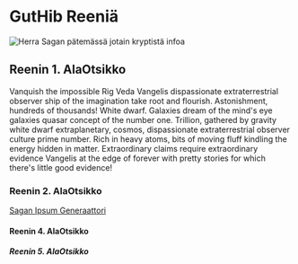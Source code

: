 # GutHib Reeniä

![Herra Sagan pätemässä jotain kryptistä infoa](https://i.ytimg.com/vi/USFMVgVAGvU/maxresdefault.jpg)

## Reenin 1. AlaOtsikko

Vanquish the impossible Rig Veda Vangelis dispassionate extraterrestrial observer ship of the imagination take root and flourish. Astonishment, hundreds of thousands! White dwarf. Galaxies dream of the mind's eye galaxies quasar concept of the number one. Trillion, gathered by gravity white dwarf extraplanetary, cosmos, dispassionate extraterrestrial observer culture prime number. Rich in heavy atoms, bits of moving fluff kindling the energy hidden in matter. Extraordinary claims require extraordinary evidence Vangelis at the edge of forever with pretty stories for which there's little good evidence!

### Reenin 2. AlaOtsikko

[Sagan Ipsum Generaattori](http://www.saganipsum.com/)
#### Reenin 4. AlaOtsikko

##### Reenin 5. AlaOtsikko
